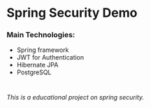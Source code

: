 # Spring Security Demo


### Main Technologies:
- Spring framework
- JWT for Authentication
- Hibernate JPA
- PostgreSQL

#
*This is a educational project on spring security.* 
